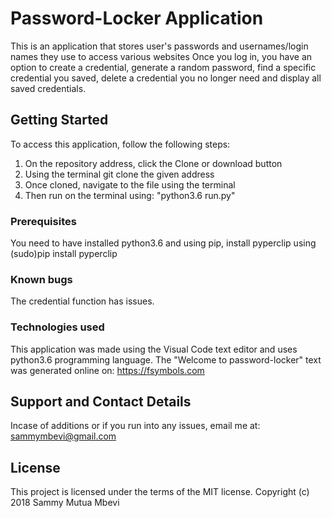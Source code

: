 # Password-Locker Application

This is an application that stores user's passwords and usernames/login names they use to access various websites
Once you log in, you have an option to create a credential, generate a random password, find a specific credential you saved, delete a credential you no longer need and display all saved credentials.

## Getting Started

To access this application, follow the following steps:
1) On the repository address, click the Clone or download button
2) Using the terminal git clone the given address
3) Once cloned, navigate to the file using the terminal
4) Then run on the terminal using: "python3.6 run.py"

### Prerequisites

You need to have installed python3.6 and using pip, install pyperclip using (sudo)pip install pyperclip

### Known bugs

The credential function has issues.

### Technologies used

This application was made using the Visual Code text editor and uses python3.6 programming language.
The "Welcome to password-locker" text was generated online on: https://fsymbols.com

## Support and Contact Details
Incase of additions or if you run into any issues, email me at: sammymbevi@gmail.com

## License
This project is licensed under the terms of the MIT license. Copyright (c) 2018 Sammy Mutua Mbevi
